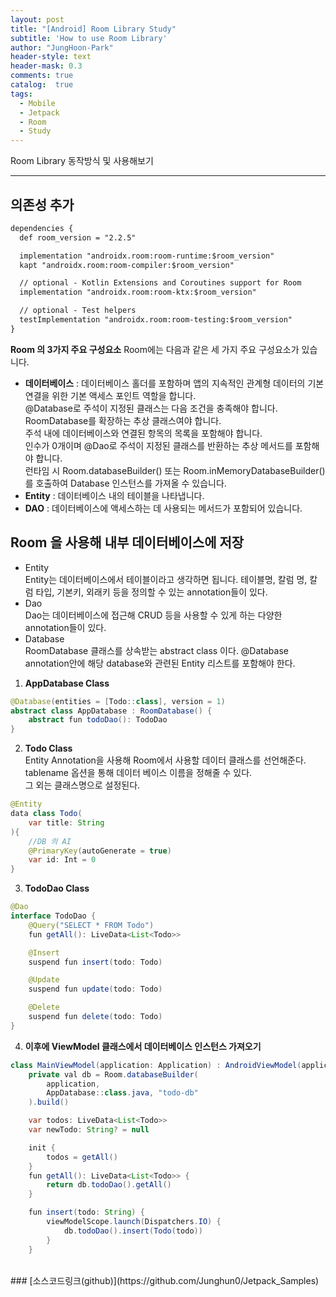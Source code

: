 ```yaml
---
layout: post
title: "[Android] Room Library Study"
subtitle: 'How to use Room Library'
author: "JungHoon-Park"
header-style: text
header-mask: 0.3
comments: true
catalog:  true
tags:
  - Mobile
  - Jetpack
  - Room
  - Study
---
```


Room Library 동작방식 및 사용해보기

---

## 의존성 추가

```xml
dependencies {
  def room_version = "2.2.5"

  implementation "androidx.room:room-runtime:$room_version"
  kapt "androidx.room:room-compiler:$room_version"

  // optional - Kotlin Extensions and Coroutines support for Room
  implementation "androidx.room:room-ktx:$room_version"

  // optional - Test helpers
  testImplementation "androidx.room:room-testing:$room_version"
}
```

**Room 의 3가지 주요 구성요소**
Room에는 다음과 같은 세 가지 주요 구성요소가 있습니다.

- **데이터베이스** : 데이터베이스 홀더를 포함하며 앱의 지속적인 관계형 데이터의 기본 연결을 위한 기본 액세스 포인트 역할을 합니다.<br/>
@Database로 주석이 지정된 클래스는 다음 조건을 충족해야 합니다.<br/>
RoomDatabase를 확장하는 추상 클래스여야 합니다.<br/>
주석 내에 데이터베이스와 연결된 항목의 목록을 포함해야 합니다.<br/>
인수가 0개이며 @Dao로 주석이 지정된 클래스를 반환하는 추상 메서드를 포함해야 합니다.<br/>
런타임 시 Room.databaseBuilder() 또는 Room.inMemoryDatabaseBuilder()를 호출하여 Database 인스턴스를 가져올 수 있습니다.<br/>
- **Entity** : 데이터베이스 내의 테이블을 나타냅니다.<br/>
- **DAO** : 데이터베이스에 액세스하는 데 사용되는 메서드가 포함되어 있습니다.

## Room 을 사용해 내부 데이터베이스에 저장
- Entity<br/>
Entity는 데이터베이스에서 테이블이라고 생각하면 됩니다.
테이블명, 칼럼 명, 칼럼 타입, 기본키, 외래키 등을 정의할 수 있는 annotation들이 있다.<br/>
- Dao<br/>
Dao는 데이터베이스에 접근해 CRUD 등을 사용할 수 있게 하는 다양한 annotation들이 있다.<br/>
- Database<br/>
RoomDatabase 클래스를 상속받는 abstract class 이다.
@Database annotation안에 해당 database와 관련된 Entity 리스트를 포함해야 한다.

1. **AppDatabase Class**
```java
@Database(entities = [Todo::class], version = 1)
abstract class AppDatabase : RoomDatabase() {
    abstract fun todoDao(): TodoDao
}
```

2. **Todo Class**<br/>
Entity Annotation을 사용해 Room에서 사용할 데이터 클래스를 선언해준다.<br/>
tablename 옵션을 통해 데이터 베이스 이름을 정해줄 수 있다.<br/>
그 외는 클래스명으로 설정된다.
```java
@Entity
data class Todo(
    var title: String
){
    //DB 의 AI
    @PrimaryKey(autoGenerate = true)
    var id: Int = 0
}
```

3. **TodoDao Class**
```java
@Dao
interface TodoDao {
    @Query("SELECT * FROM Todo")
    fun getAll(): LiveData<List<Todo>>

    @Insert
    suspend fun insert(todo: Todo)

    @Update
    suspend fun update(todo: Todo)

    @Delete
    suspend fun delete(todo: Todo)
}
```

4. **이후에 ViewModel 클래스에서 데이터베이스 인스턴스 가져오기**
```java
class MainViewModel(application: Application) : AndroidViewModel(application) {
    private val db = Room.databaseBuilder(
        application,
        AppDatabase::class.java, "todo-db"
    ).build()

    var todos: LiveData<List<Todo>>
    var newTodo: String? = null

    init {
        todos = getAll()
    }
    fun getAll(): LiveData<List<Todo>> {
        return db.todoDao().getAll()
    }

    fun insert(todo: String) {
        viewModelScope.launch(Dispatchers.IO) {
            db.todoDao().insert(Todo(todo))
        }
    }
```
<br/>
### [소스코드링크(github)](https://github.com/Junghun0/Jetpack_Samples)
